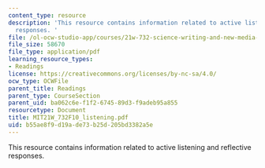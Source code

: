 ```yaml
---
content_type: resource
description: 'This resource contains information related to active listening and reflective
  responses. '
file: /ol-ocw-studio-app/courses/21w-732-science-writing-and-new-media-fall-2010/b55ae8f9d19ade73b25d205bd3382a5e_MIT21W_732F10_listening.pdf
file_size: 58670
file_type: application/pdf
learning_resource_types:
- Readings
license: https://creativecommons.org/licenses/by-nc-sa/4.0/
ocw_type: OCWFile
parent_title: Readings
parent_type: CourseSection
parent_uid: ba062c6e-f1f2-6745-89d3-f9adeb95a855
resourcetype: Document
title: MIT21W_732F10_listening.pdf
uid: b55ae8f9-d19a-de73-b25d-205bd3382a5e
---
```

This resource contains information related to active listening and reflective responses. 